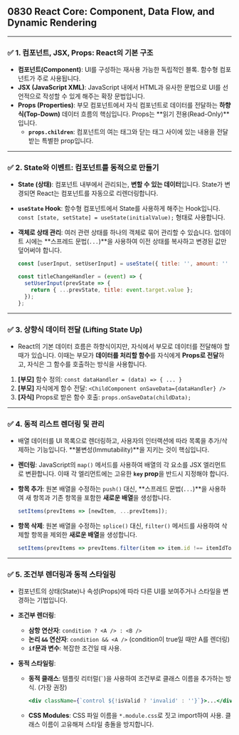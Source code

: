 ## 0830 React Core: Component, Data Flow, and Dynamic Rendering

---

### ✅ 1. 컴포넌트, JSX, Props: React의 기본 구조

*   **컴포넌트(Component)**: UI를 구성하는 재사용 가능한 독립적인 블록. 함수형 컴포넌트가 주로 사용됩니다.
*   **JSX (JavaScript XML)**: JavaScript 내에서 HTML과 유사한 문법으로 UI를 선언적으로 작성할 수 있게 해주는 확장 문법입니다.
*   **Props (Properties)**: 부모 컴포넌트에서 자식 컴포넌트로 데이터를 전달하는 **하향식(Top-Down)** 데이터 흐름의 핵심입니다. Props는 **읽기 전용(Read-Only)**입니다.
    *   **`props.children`**: 컴포넌트의 여는 태그와 닫는 태그 사이에 있는 내용을 전달받는 특별한 prop입니다.

---

### ✅ 2. State와 이벤트: 컴포넌트를 동적으로 만들기

*   **State (상태)**: 컴포넌트 내부에서 관리되는, **변할 수 있는 데이터**입니다. State가 변경되면 React는 컴포넌트를 자동으로 리렌더링합니다.
*   **`useState` Hook**: 함수형 컴포넌트에서 State를 사용하게 해주는 Hook입니다. `const [state, setState] = useState(initialValue);` 형태로 사용합니다.
*   **객체로 상태 관리**: 여러 관련 상태를 하나의 객체로 묶어 관리할 수 있습니다. 업데이트 시에는 **스프레드 문법(`...`)**을 사용하여 이전 상태를 복사하고 변경된 값만 덮어써야 합니다.

    ```jsx
    const [userInput, setUserInput] = useState({ title: '', amount: '' });

    const titleChangeHandler = (event) => {
      setUserInput(prevState => {
        return { ...prevState, title: event.target.value };
      });
    };
    ```

---

### ✅ 3. 상향식 데이터 전달 (Lifting State Up)

*   React의 기본 데이터 흐름은 하향식이지만, 자식에서 부모로 데이터를 전달해야 할 때가 있습니다. 이때는 부모가 **데이터를 처리할 함수**를 자식에게 **Props로 전달**하고, 자식은 그 함수를 호출하는 방식을 사용합니다.

1.  **[부모]** 함수 정의: `const dataHandler = (data) => { ... }`
2.  **[부모]** 자식에게 함수 전달: `<ChildComponent onSaveData={dataHandler} />`
3.  **[자식]** Props로 받은 함수 호출: `props.onSaveData(childData);`

---

### ✅ 4. 동적 리스트 렌더링 및 관리

*   배열 데이터를 UI 목록으로 렌더링하고, 사용자의 인터랙션에 따라 목록을 추가/삭제하는 기능입니다. **불변성(Immutability)**을 지키는 것이 핵심입니다.

*   **렌더링**: JavaScript의 `map()` 메서드를 사용하여 배열의 각 요소를 JSX 엘리먼트로 변환합니다. 이때 각 엘리먼트에는 고유한 **`key` prop**을 반드시 지정해야 합니다.
*   **항목 추가**: 원본 배열을 수정하는 `push()` 대신, **스프레드 문법(`...`)**을 사용하여 새 항목과 기존 항목을 포함한 **새로운 배열**을 생성합니다.
    ```jsx
    setItems(prevItems => [newItem, ...prevItems]);
    ```
*   **항목 삭제**: 원본 배열을 수정하는 `splice()` 대신, `filter()` 메서드를 사용하여 삭제할 항목을 제외한 **새로운 배열**을 생성합니다.
    ```jsx
    setItems(prevItems => prevItems.filter(item => item.id !== itemIdToDelete));
    ```

---

### ✅ 5. 조건부 렌더링과 동적 스타일링

*   컴포넌트의 상태(State)나 속성(Props)에 따라 다른 UI를 보여주거나 스타일을 변경하는 기법입니다.

*   **조건부 렌더링**:
    *   **삼항 연산자**: `condition ? <A /> : <B />`
    *   **논리 `&&` 연산자**: `condition && <A />` (condition이 true일 때만 A를 렌더링)
    *   **`if`문과 변수**: 복잡한 조건일 때 사용.

*   **동적 스타일링**:
    *   **동적 클래스**: 템플릿 리터럴(`` ` ``)을 사용하여 조건부로 클래스 이름을 추가하는 방식. (가장 권장)
        ```jsx
        <div className={`control ${!isValid ? 'invalid' : ''}`}>...</div>
        ```
    *   **CSS Modules**: CSS 파일 이름을 `*.module.css`로 짓고 import하여 사용. 클래스 이름이 고유해져 스타일 충돌을 방지합니다.